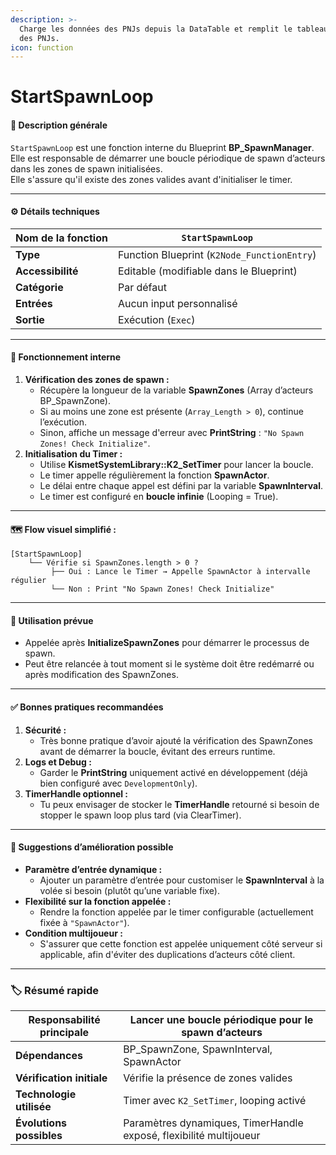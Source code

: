 ```yaml
---
description: >-
  Charge les données des PNJs depuis la DataTable et remplit le tableau interne
  des PNJs.
icon: function
---
```


# StartSpawnLoop

#### 📝 **Description générale**

`StartSpawnLoop` est une fonction interne du Blueprint **BP\_SpawnManager**.\
Elle est responsable de démarrer une boucle périodique de spawn d’acteurs dans les zones de spawn initialisées.\
Elle s'assure qu'il existe des zones valides avant d'initialiser le timer.

***

#### ⚙️ **Détails techniques**

| **Nom de la fonction** | `StartSpawnLoop`                            |
| ---------------------- | ------------------------------------------- |
| **Type**               | Function Blueprint (`K2Node_FunctionEntry`) |
| **Accessibilité**      | Editable (modifiable dans le Blueprint)     |
| **Catégorie**          | Par défaut                                  |
| **Entrées**            | Aucun input personnalisé                    |
| **Sortie**             | Exécution (`Exec`)                          |

***

#### 🔄 **Fonctionnement interne**

1. **Vérification des zones de spawn :**
   * Récupère la longueur de la variable **SpawnZones** (Array d’acteurs BP\_SpawnZone).
   * Si au moins une zone est présente (`Array_Length > 0`), continue l’exécution.
   * Sinon, affiche un message d'erreur avec **PrintString** : `"No Spawn Zones! Check Initialize"`.
2. **Initialisation du Timer :**
   * Utilise **KismetSystemLibrary::K2\_SetTimer** pour lancer la boucle.
   * Le timer appelle régulièrement la fonction **SpawnActor**.
   * Le délai entre chaque appel est défini par la variable **SpawnInterval**.
   * Le timer est configuré en **boucle infinie** (Looping = True).

***

#### 🗺️ **Flow visuel simplifié :**

```
[StartSpawnLoop]
    └── Vérifie si SpawnZones.length > 0 ?
         ├── Oui : Lance le Timer → Appelle SpawnActor à intervalle régulier
         └── Non : Print "No Spawn Zones! Check Initialize"
```

***

#### 🚀 **Utilisation prévue**

* Appelée après **InitializeSpawnZones** pour démarrer le processus de spawn.
* Peut être relancée à tout moment si le système doit être redémarré ou après modification des SpawnZones.

***

#### ✅ **Bonnes pratiques recommandées**

1. **Sécurité :**
   * Très bonne pratique d’avoir ajouté la vérification des SpawnZones avant de démarrer la boucle, évitant des erreurs runtime.
2. **Logs et Debug :**
   * Garder le **PrintString** uniquement activé en développement (déjà bien configuré avec `DevelopmentOnly`).
3. **TimerHandle optionnel :**
   * Tu peux envisager de stocker le **TimerHandle** retourné si besoin de stopper le spawn loop plus tard (via ClearTimer).

***

#### 🌟 **Suggestions d’amélioration possible**

* **Paramètre d’entrée dynamique :**
  * Ajouter un paramètre d’entrée pour customiser le **SpawnInterval** à la volée si besoin (plutôt qu’une variable fixe).
* **Flexibilité sur la fonction appelée :**
  * Rendre la fonction appelée par le timer configurable (actuellement fixée à `"SpawnActor"`).
* **Condition multijoueur :**
  * S'assurer que cette fonction est appelée uniquement côté serveur si applicable, afin d'éviter des duplications d’acteurs côté client.

***

### 🏷️ **Résumé rapide**

| **Responsabilité principale** | Lancer une boucle périodique pour le spawn d’acteurs               |
| ----------------------------- | ------------------------------------------------------------------ |
| **Dépendances**               | BP\_SpawnZone, SpawnInterval, SpawnActor                           |
| **Vérification initiale**     | Vérifie la présence de zones valides                               |
| **Technologie utilisée**      | Timer avec `K2_SetTimer`, looping activé                           |
| **Évolutions possibles**      | Paramètres dynamiques, TimerHandle exposé, flexibilité multijoueur |
